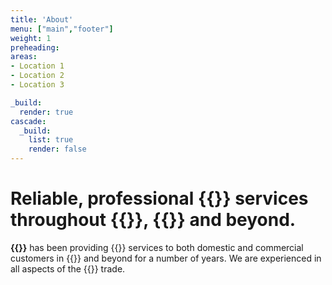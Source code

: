 ```yaml
---
title: 'About'
menu: ["main","footer"]
weight: 1
preheading: 
areas:
- Location 1
- Location 2
- Location 3

_build:
  render: true
cascade:
  _build:
    list: true
    render: false
---
```


# Reliable, professional **{{<industry>}} services** throughout **{{<towncity>}}**, {{<county>}} and beyond.

**{{<company>}}** has been providing {{<industry>}} services to both domestic and commercial customers in {{<towncity>}} and beyond for a number of years. We are experienced in all aspects of the {{<industry>}} trade.